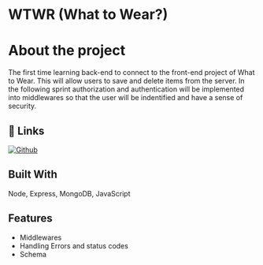 
# WTWR (What to Wear?)
# About the project
The first time learning back-end to connect to the front-end project of What to Wear. This will allow users to save and delete items from the server. In the following sprint authorization and authentication will be implemented into middlewares so that the user will be indentified and have a sense of security.






## 🔗 Links
[![Github](https://img.shields.io/badge/my_portfolio-000?style=for-the-badge&logo=ko-fi&logoColor=white)](https://github.com/steviesmooth)



## Built With


 Node, Express, MongoDB, JavaScript


## Features

- Middlewares
- Handling Errors and status codes
- Schema 

